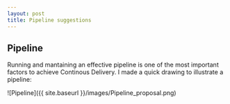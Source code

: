 ```yaml
---
layout: post
title: Pipeline suggestions
---
```

## Pipeline

Running and mantaining an effective pipeline is one of the most important factors to achieve Continous Delivery.
I made a quick drawing to illustrate a pipeline:

![Pipeline]({{ site.baseurl }}/images/Pipeline_proposal.png)
